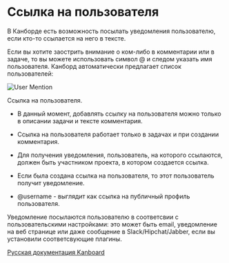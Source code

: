 Ссылка на пользователя
======================



В Канборде есть возможность посылать уведомления пользователю, если кто-то ссылается на него в тексте.



Если вы хотите заострить внимание о ком-либо в комментарии или в задаче, то вы можете использовать символ @ и следом указать имя пользователя. Канборд автоматически предлагает список пользователей:



![User Mention](../screenshots/mention-autocomplete.png)

Ссылка на пользователя.



-   В данный момент, добавлять ссылку на пользователя можно только в описании задачи и тексте комментария.



-   Ссылка на пользователя работает только в задачах и при создании комментария.



-   Для получения уведомления, пользователь, на которого ссылаются, должен быть участником проекта, в котором создается ссылка.



-   Если была создана ссылка на пользователя, то этот пользователь получит уведомление.



-   @username - выглядит как ссылка на публичный профиль пользователя.



Уведомление посылаются пользователю в соответсвии с пользовательскими настройками: это может быть email, уведомление на веб странице или даже сообщение в Slack/Hipchat/Jabber, если вы установили соответсвующие плагины.



  



[Русская документация Kanboard](http://kanboard.ru/doc/)

